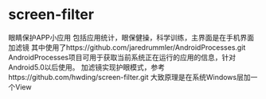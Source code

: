 # screen-filter
眼睛保护APP小应用
包括应用统计，眼保健操，科学训练，主界面是在手机界面加滤镜
其中使用了https://github.com/jaredrummler/AndroidProcesses.git  AndroidProcesses项目可用于获取当前系统正在运行的应用的信息，针对Android5.0以后使用。
加滤镜实现护眼模式，参考https://github.com/hwding/screen-filter.git 大致原理是在系统Windows层加一个View

